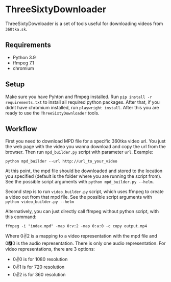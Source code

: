 # ThreeSixtyDownloader

ThreeSixtyDownloader is a set of tools useful for downloading videos from `360tka.sk`. 

## Requirements
- Python 3.9
- ffmpeg 7.1
- chromium

## Setup
Make sure you have Pyhton and ffmpeg installed. Run `pip install -r requirements.txt` to install all required python packages. After that, if you didnt have chromium installed, run `playwright install`. After this you are ready to use the `ThreeSixtyDownloader` tools. 

## Workflow
First you need to download MPD file for a specific 360tka video url. You just the web page with the video you wanna download and copy the url from the browser. Then run `mpd_builder.py` script with parameter `url`. Example:
```
python mpd_builder --url http://url_to_your_video
```
At this point, the mpd file should be downloaded and stored to the location you specified (default is the folder where you are running the script from). See the possible script arguments with `python mpd_builder.py --helm`.

Second step is to run `video_builder.py` script, which uses ffmpeg to create a video out from that mpd file. See the possible script arguments with `python video_builder.py --helm`

Alternatively, you can just directly call ffmpeg without python script, with this command:
```
ffmpeg -i "index.mpd" -map 0:v:2 -map 0:a:0 -c copy output.mp4
```

Where 0:v:2 is a mapping to a video representation with the mpd file and 0:a:0 is the audio representation. There is only one audio representation. For video representations, there are 3 options:
- 0:v:0 is for 1080 resolution
- 0:v:1 is for 720 resolution
- 0:v:2 is for 360 resolution